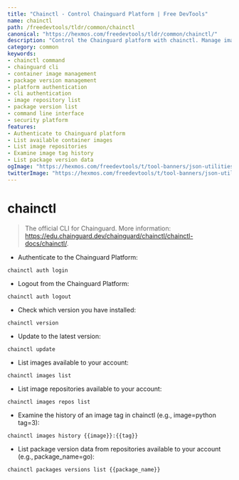 ```yaml
---
title: "Chainctl - Control Chainguard Platform | Free DevTools"
name: chainctl
path: /freedevtools/tldr/common/chainctl
canonical: "https://hexmos.com/freedevtools/tldr/common/chainctl/"
description: "Control the Chainguard platform with chainctl. Manage images, packages, and authentication. Authenticate and manage access. Free online tool, no registration required."
category: common
keywords:
- chainctl command
- chainguard cli
- container image management
- package version management
- platform authentication
- cli authentication
- image repository list
- package version list
- command line interface
- security platform
features:
- Authenticate to Chainguard platform
- List available container images
- List image repositories
- Examine image tag history
- List package version data
ogImage: "https://hexmos.com/freedevtools/t/tool-banners/json-utilities-banner.png"
twitterImage: "https://hexmos.com/freedevtools/t/tool-banners/json-utilities-banner.png"
---
```


# chainctl

> The official CLI for Chainguard.
> More information: <https://edu.chainguard.dev/chainguard/chainctl/chainctl-docs/chainctl/>.

- Authenticate to the Chainguard Platform:

`chainctl auth login`

- Logout from the Chainguard Platform:

`chainctl auth logout`

- Check which version you have installed:

`chainctl version`

- Update to the latest version:

`chainctl update`

- List images available to your account:

`chainctl images list`

- List image repositories available to your account:

`chainctl images repos list`

- Examine the history of an image tag in chainctl (e.g., image=python tag=3):

`chainctl images history {{image}}:{{tag}}`

- List package version data from repositories available to your account (e.g., package_name=go):

`chainctl packages versions list {{package_name}}`
